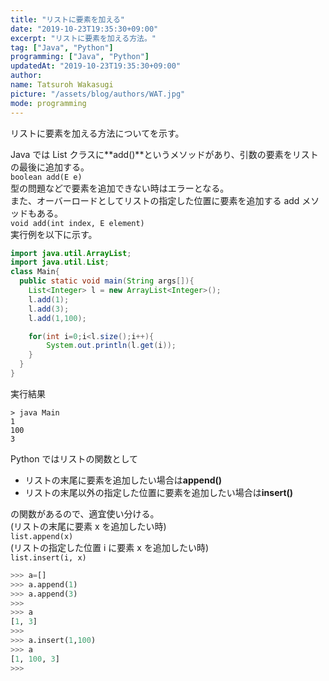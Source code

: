 ```yaml
---
title: "リストに要素を加える"
date: "2019-10-23T19:35:30+09:00"
excerpt: "リストに要素を加える方法。"
tag: ["Java", "Python"]
programming: ["Java", "Python"]
updatedAt: "2019-10-23T19:35:30+09:00"
author:
name: Tatsuroh Wakasugi
picture: "/assets/blog/authors/WAT.jpg"
mode: programming
---
```


リストに要素を加える方法についてを示す。

<div class="note_content_by_programming_language" id="note_content_Java">

Java では List クラスに**add()**というメソッドがあり、引数の要素をリストの最後に追加する。  
`boolean add(E e)`  
型の問題などで要素を追加できない時はエラーとなる。  
また、オーバーロードとしてリストの指定した位置に要素を追加する add メソッドもある。  
`void add(int index, E element)`  
実行例を以下に示す。

```java
import java.util.ArrayList;
import java.util.List;
class Main{
  public static void main(String args[]){
    List<Integer> l = new ArrayList<Integer>();
    l.add(1);
    l.add(3);
    l.add(1,100);

    for(int i=0;i<l.size();i++){
        System.out.println(l.get(i));
    }
  }
}
```

実行結果

```
> java Main
1
100
3
```

</div>
<div class="note_content_by_programming_language" id="note_content_Python">

Python ではリストの関数として

- リストの末尾に要素を追加したい場合は**append()**
- リストの末尾以外の指定した位置に要素を追加したい場合は**insert()**

の関数があるので、適宜使い分ける。  
(リストの末尾に要素 x を追加したい時)  
`list.append(x)`  
(リストの指定した位置 i に要素 x を追加したい時)  
`list.insert(i, x)`

```python
>>> a=[]
>>> a.append(1)
>>> a.append(3)
>>>
>>> a
[1, 3]
>>>
>>> a.insert(1,100)
>>> a
[1, 100, 3]
>>>
```

</div>
